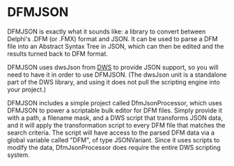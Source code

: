 DFMJSON
=======

DFMJSON is exactly what it sounds like: a library to convert between Delphi's .DFM (or .FMX) format and JSON.  It can be used to parse a DFM file into an Abstract Syntax Tree in JSON, which can then be edited and the results turned back to DFM format.

DFMJSON uses dwsJson from [DWS](https://code.google.com/p/dwscript/) to provide JSON support, so you will need to have it in order to use DFMJSON.  (The dwsJson unit is a standalone part of the DWS library, and using it does not pull the scripting engine into your project.)

DFMJSON includes a simple project called DfmJsonProcessor, which uses DFMJSON to power a scriptable bulk editor for DFM files.  Simply provide it with a path, a filename mask, and a DWS script that transforms JSON data, and it will apply the transformation script to every DFM file that matches the search criteria.  The script will have access to the parsed DFM data via a global variable called "DFM", of type JSONVariant.  Since it uses scripts to modify the data, DfmJsonProcessor does require the entire DWS scripting system.
